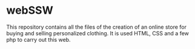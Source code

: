 # webSSW
This repository contains all the files of the creation of an online store for buying and selling personalized clothing.
It is used HTML, CSS and a few php to carry out this web.
